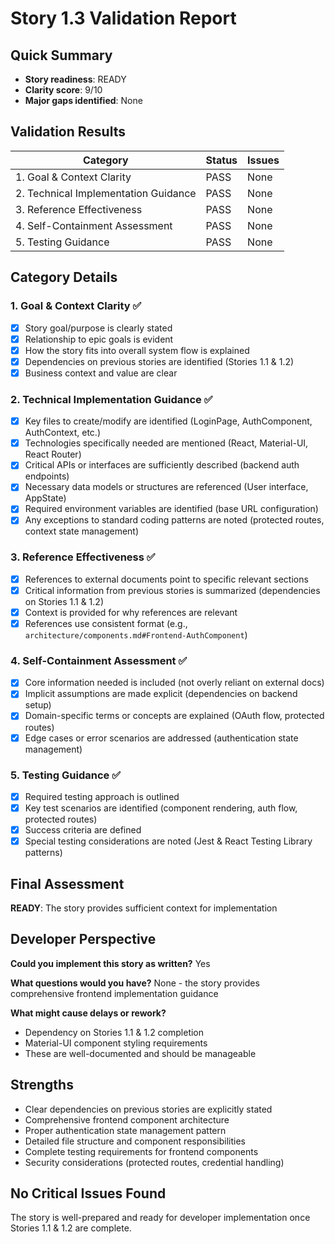 # Story 1.3 Validation Report

## Quick Summary

- **Story readiness**: READY
- **Clarity score**: 9/10
- **Major gaps identified**: None

## Validation Results

| Category                             | Status | Issues |
| ------------------------------------ | ------ | ------ |
| 1. Goal & Context Clarity            | PASS   | None   |
| 2. Technical Implementation Guidance | PASS   | None   |
| 3. Reference Effectiveness           | PASS   | None   |
| 4. Self-Containment Assessment       | PASS   | None   |
| 5. Testing Guidance                  | PASS   | None   |

## Category Details

### 1. Goal & Context Clarity ✅

- [x] Story goal/purpose is clearly stated
- [x] Relationship to epic goals is evident
- [x] How the story fits into overall system flow is explained
- [x] Dependencies on previous stories are identified (Stories 1.1 & 1.2)
- [x] Business context and value are clear

### 2. Technical Implementation Guidance ✅

- [x] Key files to create/modify are identified (LoginPage, AuthComponent, AuthContext, etc.)
- [x] Technologies specifically needed are mentioned (React, Material-UI, React Router)
- [x] Critical APIs or interfaces are sufficiently described (backend auth endpoints)
- [x] Necessary data models or structures are referenced (User interface, AppState)
- [x] Required environment variables are identified (base URL configuration)
- [x] Any exceptions to standard coding patterns are noted (protected routes, context state management)

### 3. Reference Effectiveness ✅

- [x] References to external documents point to specific relevant sections
- [x] Critical information from previous stories is summarized (dependencies on Stories 1.1 & 1.2)
- [x] Context is provided for why references are relevant
- [x] References use consistent format (e.g., `architecture/components.md#Frontend-AuthComponent`)

### 4. Self-Containment Assessment ✅

- [x] Core information needed is included (not overly reliant on external docs)
- [x] Implicit assumptions are made explicit (dependencies on backend setup)
- [x] Domain-specific terms or concepts are explained (OAuth flow, protected routes)
- [x] Edge cases or error scenarios are addressed (authentication state management)

### 5. Testing Guidance ✅

- [x] Required testing approach is outlined
- [x] Key test scenarios are identified (component rendering, auth flow, protected routes)
- [x] Success criteria are defined
- [x] Special testing considerations are noted (Jest & React Testing Library patterns)

## Final Assessment

**READY**: The story provides sufficient context for implementation

## Developer Perspective

**Could you implement this story as written?** Yes

**What questions would you have?** None - the story provides comprehensive frontend implementation guidance

**What might cause delays or rework?**

- Dependency on Stories 1.1 & 1.2 completion
- Material-UI component styling requirements
- These are well-documented and should be manageable

## Strengths

- Clear dependencies on previous stories are explicitly stated
- Comprehensive frontend component architecture
- Proper authentication state management pattern
- Detailed file structure and component responsibilities
- Complete testing requirements for frontend components
- Security considerations (protected routes, credential handling)

## No Critical Issues Found

The story is well-prepared and ready for developer implementation once Stories 1.1 & 1.2 are complete.
